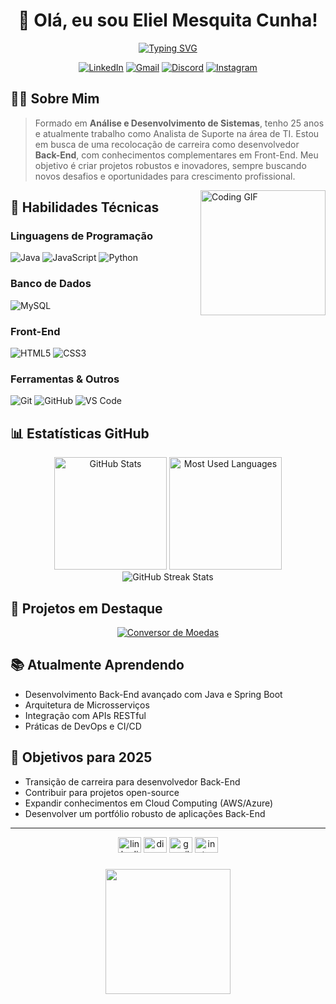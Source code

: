 <div align="center">
  
# 👋 Olá, eu sou Eliel Mesquita Cunha!

[![Typing SVG](https://readme-typing-svg.herokuapp.com?font=Fira+Code&pause=1000&color=6E9BF7&center=true&vCenter=true&random=false&width=435&lines=Desenvolvedor+Back-End;Analista+de+Sistemas;Entusiasta+de+Tecnologia)](https://git.io/typing-svg)
  
<p align="center">
  <a href="https://www.linkedin.com/in/eliel-mesquita-cunha/"><img src="https://img.shields.io/badge/LinkedIn-0077B5?style=for-the-badge&logo=linkedin&logoColor=white" alt="LinkedIn"/></a>
  <a href="mailto:eliel.mesquita@gmail.com"><img src="https://img.shields.io/badge/Gmail-D14836?style=for-the-badge&logo=gmail&logoColor=white" alt="Gmail"/></a>
  <a href="https://discord.com/users/eliel2107"><img src="https://img.shields.io/badge/Discord-7289DA?style=for-the-badge&logo=discord&logoColor=white" alt="Discord"/></a>
  <a href="https://instagram.com/eliel.mesquita"><img src="https://img.shields.io/badge/Instagram-E4405F?style=for-the-badge&logo=instagram&logoColor=white" alt="Instagram"/></a>
</p>
</div>

## 👨‍💻 Sobre Mim

> Formado em **Análise e Desenvolvimento de Sistemas**, tenho 25 anos e atualmente trabalho como Analista de Suporte na área de TI. Estou em busca de uma recolocação de carreira como desenvolvedor **Back-End**, com conhecimentos complementares em Front-End. Meu objetivo é criar projetos robustos e inovadores, sempre buscando novos desafios e oportunidades para crescimento profissional.

<img align="right" height="200" src="https://media.giphy.com/media/v1.Y2lkPTc5MGI3NjExNmQ3MzBmZDk4ZDM0ZDRkYzQ3MzM1ZjI5OGNkMzA4MzA2ZWZlMDk0YiZlcD12MV9pbnRlcm5hbF9naWZzX2dpZklkJmN0PWc/qgQUggAC3Pfv687qPC/giphy.gif" alt="Coding GIF" />

## 🚀 Habilidades Técnicas

<div align="left">
  
### Linguagens de Programação
![Java](https://img.shields.io/badge/Java-ED8B00?style=for-the-badge&logo=openjdk&logoColor=white)
![JavaScript](https://img.shields.io/badge/JavaScript-F7DF1E?style=for-the-badge&logo=javascript&logoColor=black)
![Python](https://img.shields.io/badge/Python-3776AB?style=for-the-badge&logo=python&logoColor=white)
  
### Banco de Dados
![MySQL](https://img.shields.io/badge/MySQL-00000F?style=for-the-badge&logo=mysql&logoColor=white)
  
### Front-End
![HTML5](https://img.shields.io/badge/HTML5-E34F26?style=for-the-badge&logo=html5&logoColor=white)
![CSS3](https://img.shields.io/badge/CSS3-1572B6?style=for-the-badge&logo=css3&logoColor=white)
  
### Ferramentas & Outros
![Git](https://img.shields.io/badge/Git-F05032?style=for-the-badge&logo=git&logoColor=white)
![GitHub](https://img.shields.io/badge/GitHub-100000?style=for-the-badge&logo=github&logoColor=white)
![VS Code](https://img.shields.io/badge/VS_Code-0078D4?style=for-the-badge&logo=visual%20studio%20code&logoColor=white)
</div>

## 📊 Estatísticas GitHub

<div align="center">
  <img src="https://github-readme-stats.vercel.app/api?username=eliel2107&show_icons=true&theme=tokyonight&hide_border=true&include_all_commits=true&count_private=true" height="180em" alt="GitHub Stats"/>
  <img src="https://github-readme-stats.vercel.app/api/top-langs/?username=eliel2107&layout=compact&theme=tokyonight&hide_border=true" height="180em" alt="Most Used Languages"/>
</div>

<div align="center">
  <img src="https://github-readme-streak-stats.herokuapp.com/?user=eliel2107&theme=tokyonight&hide_border=true" alt="GitHub Streak Stats"/>
</div>

## 🔭 Projetos em Destaque

<div align="center">
  <a href="https://github.com/eliel2107/DesafioConversorDeMoedas">
    <img src="https://github-readme-stats.vercel.app/api/pin/?username=eliel2107&repo=DesafioConversorDeMoedas&theme=tokyonight" alt="Conversor de Moedas"/>
  </a>
  <!-- Você pode adicionar mais projetos aqui quando tiver -->
</div>

## 📚 Atualmente Aprendendo

- Desenvolvimento Back-End avançado com Java e Spring Boot
- Arquitetura de Microsserviços
- Integração com APIs RESTful
- Práticas de DevOps e CI/CD

## 🌱 Objetivos para 2025

- Transição de carreira para desenvolvedor Back-End
- Contribuir para projetos open-source
- Expandir conhecimentos em Cloud Computing (AWS/Azure)
- Desenvolver um portfólio robusto de aplicações Back-End

---

<div align="center">
  <img src="https://raw.githubusercontent.com/maurodesouza/profile-readme-generator/master/src/assets/icons/social/linkedin/default.svg" width="37" height="25" alt="linkedin logo"  />
  <img src="https://raw.githubusercontent.com/maurodesouza/profile-readme-generator/master/src/assets/icons/social/discord/default.svg" width="37" height="25" alt="discord logo"  />
  <img src="https://raw.githubusercontent.com/maurodesouza/profile-readme-generator/master/src/assets/icons/social/gmail/default.svg" width="37" height="25" alt="gmail logo"  />
  <img src="https://raw.githubusercontent.com/maurodesouza/profile-readme-generator/master/src/assets/icons/social/instagram/default.svg" width="37" height="25" alt="instagram logo"  />
</div>

###

<div align="center">
  <img height="200" src="https://c.tenor.com/GfSX-u7VGM4AAAAC/coding.gif"  />
</div>

###

<br clear="both">
 


